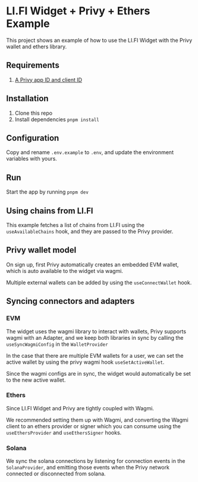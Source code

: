 # LI.FI Widget + Privy + Ethers Example
This project shows an example of how to use the LI.FI Widget with the Privy wallet and ethers library.

## Requirements
1. [A Privy app ID and client ID]('https://dashboard.privy.io')

## Installation
1. Clone this repo
2. Install dependencies `pnpm install`

## Configuration
Copy and rename `.env.example` to `.env`, and update the environment variables with yours.

## Run
Start the app by running `pnpm dev`

## Using chains from LI.FI
This example fetches a list of chains from LI.FI using the `useAvailableChains` hook, and they are passed to the Privy provider.

## Privy wallet model
On sign up, first Privy automatically creates an embedded EVM wallet, which is auto available to the widget via wagmi.

Multiple external wallets can be added by using the `useConnectWallet` hook.

## Syncing connectors and adapters
### EVM
The widget uses the wagmi library to interact with wallets, Privy supports wagmi with an Adapter, and we keep both libraries in sync by calling the 
`useSyncWagmiConfig` in the `WalletProvider`

In the case that there are multiple EVM wallets for a user, we can set the active wallet by using the privy wagmi hook `useSetActiveWallet`.

Since the wagmi configs are in sync, the widget would automatically be set to the new active wallet.

### Ethers
Since LI.FI Widget and Privy are tightly coupled with Wagmi. 

We recommended setting them up with Wagmi, and converting the Wagmi client to an ethers provider or signer which you can consume using the `useEthersProvider` and `useEthersSigner` hooks.

### Solana
We sync the solana connections by listening for connection events in the `SolanaProvider`, and emitting those events when the Privy network connected or disconnected from solana.
